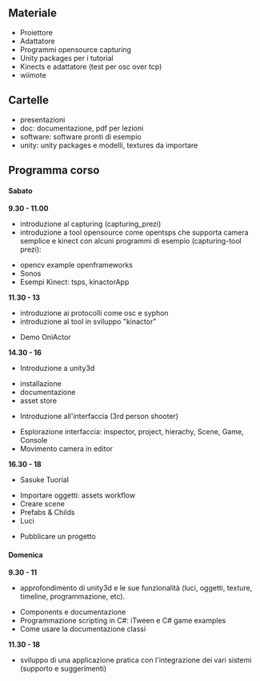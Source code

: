 ## Materiale

* Proiettore
* Adattatore
* Programmi opensource capturing
* Unity packages per i tutorial
* Kinects e adattatore (test per osc over tcp)
* wiimote

## Cartelle

* presentazioni
* doc: documentazione, pdf per lezioni
* software: software pronti di esempio
* unity: unity packages e modelli, textures da importare

## Programma corso

#### Sabato

**9.30 - 11.00**

- introduzione al capturing (capturing_prezi)
- introduzione a tool opensource come opentsps che supporta camera semplice e
  kinect con alcuni programmi di esempio (capturing-tool prezi):
 * opencv example openframeworks
 * Sonos
 * Esempi Kinect: tsps, kinactorApp

**11.30 - 13**

- introduzione ai protocolli come osc e syphon
- introduzione al tool in sviluppo "kinactor"
 * Demo OniActor

**14.30 - 16**

- Introduzione a unity3d
 * installazione
 * documentazione
 * asset store
- Introduzione all'interfaccia (3rd person shooter)
 * Esplorazione interfaccia: inspector, project, hierachy, Scene, Game, Console
 * Movimento camera in editor

**16.30 - 18**

- Sasuke Tuorial
 * Importare oggetti: assets workflow
 * Creare scene
 * Prefabs & Childs
 * Luci
- Pubblicare un progetto

#### Domenica

**9.30 - 11**

- approfondimento di unity3d e le sue funzionalità (luci, oggetti, texture, timeline, programmazione, etc).
 * Components e documentazione
 * Programmazione scripting in C#: iTween e C# game examples
 * Come usare la documentazione classi

**11.30 - 18**

- sviluppo di una applicazione pratica con l'integrazione dei vari sistemi (supporto e suggerimenti)
